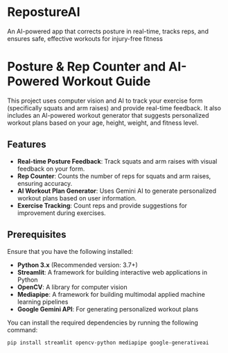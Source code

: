 # RepostureAI
An AI-powered app that corrects posture in real-time, tracks reps, and ensures safe, effective workouts for injury-free fitness
# Posture & Rep Counter and AI-Powered Workout Guide

This project uses computer vision and AI to track your exercise form (specifically squats and arm raises) and provide real-time feedback. It also includes an AI-powered workout generator that suggests personalized workout plans based on your age, height, weight, and fitness level.

## Features
- **Real-time Posture Feedback**: Track squats and arm raises with visual feedback on your form.
- **Rep Counter**: Counts the number of reps for squats and arm raises, ensuring accuracy.
- **AI Workout Plan Generator**: Uses Gemini AI to generate personalized workout plans based on user information.
- **Exercise Tracking**: Count reps and provide suggestions for improvement during exercises.
  
## Prerequisites

Ensure that you have the following installed:
- **Python 3.x** (Recommended version: 3.7+)
- **Streamlit**: A framework for building interactive web applications in Python
- **OpenCV**: A library for computer vision
- **Mediapipe**: A framework for building multimodal applied machine learning pipelines
- **Google Gemini API**: For generating personalized workout plans
  
You can install the required dependencies by running the following command:

```bash
pip install streamlit opencv-python mediapipe google-generativeai
